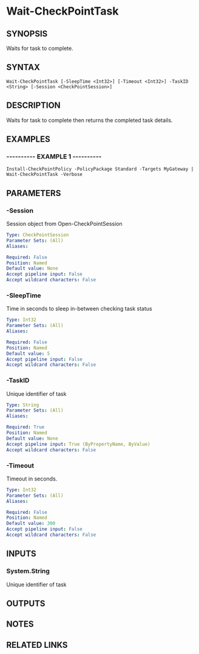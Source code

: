 # Wait-CheckPointTask

## SYNOPSIS
Waits for task to complete.

## SYNTAX

```
Wait-CheckPointTask [-SleepTime <Int32>] [-Timeout <Int32>] -TaskID <String> [-Session <CheckPointSession>]
```

## DESCRIPTION
Waits for task to complete then returns the completed task details.

## EXAMPLES

### ----------  EXAMPLE 1  ----------
```
Install-CheckPointPolicy -PolicyPackage Standard -Targets MyGateway | Wait-CheckPointTask -Verbose
```

## PARAMETERS

### -Session
Session object from Open-CheckPointSession

```yaml
Type: CheckPointSession
Parameter Sets: (All)
Aliases: 

Required: False
Position: Named
Default value: None
Accept pipeline input: False
Accept wildcard characters: False
```

### -SleepTime
Time in seconds to sleep in-between checking task status

```yaml
Type: Int32
Parameter Sets: (All)
Aliases: 

Required: False
Position: Named
Default value: 5
Accept pipeline input: False
Accept wildcard characters: False
```

### -TaskID
Unique identifier of task

```yaml
Type: String
Parameter Sets: (All)
Aliases: 

Required: True
Position: Named
Default value: None
Accept pipeline input: True (ByPropertyName, ByValue)
Accept wildcard characters: False
```

### -Timeout
Timeout in seconds.

```yaml
Type: Int32
Parameter Sets: (All)
Aliases: 

Required: False
Position: Named
Default value: 300
Accept pipeline input: False
Accept wildcard characters: False
```

## INPUTS

### System.String
Unique identifier of task

## OUTPUTS

## NOTES

## RELATED LINKS

